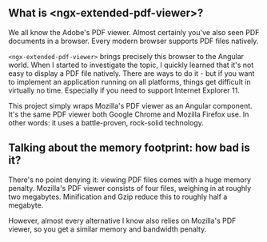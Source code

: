 ## What is &lt;ngx-extended-pdf-viewer&gt;?

We all know the Adobe's PDF viewer. Almost certainly you've also seen PDF documents in a browser. Every modern browser supports PDF files natively.

`<ngx-extended-pdf-viewer>` brings precisely this browser to the Angular world. When I started to investigate the topic, I quickly learned that it's not easy to display a PDF file natively. There are ways to do it - but if you want to implement an application running on all platforms, things get difficult in virtually no time. Especially if you need to support Internet Explorer 11.

This project simply wraps Mozilla's PDF viewer as an Angular component. It's the same PDF viewer both Google Chrome and Mozilla Firefox use. In other words: it uses a battle-proven, rock-solid technology.

## Talking about the memory footprint: how bad is it?

There's no point denying it: viewing PDF files comes with a huge memory penalty. Mozilla's PDF viewer consists of four files, weighing in at roughly two megabytes. Minification and Gzip reduce this to roughly half a megabyte.

However, almost every alternative I know also relies on Mozilla's PDF viewer, so you get a similar memory and bandwidth penalty.

